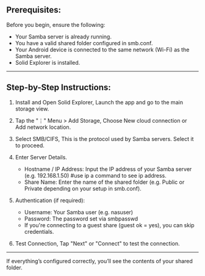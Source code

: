 ## Prerequisites:  

Before you begin, ensure the following:
* Your Samba server is already running.
* You have a valid shared folder configured in smb.conf.
* Your Android device is connected to the same network (Wi-Fi) as the Samba server.
* Solid Explorer is installed.

---

## Step-by-Step Instructions:
1. Install and Open Solid Explorer, Launch the app and go to the main storage view.

2. Tap the "⋮" Menu > Add Storage, Choose New cloud connection or Add network location.

3. Select SMB/CIFS, This is the protocol used by Samba servers. Select it to proceed.

4. Enter Server Details.
   * Hostname / IP Address: Input the IP address of your Samba server (e.g. 192.168.1.50) #use ip a command to see ip address.
   * Share Name: Enter the name of the shared folder (e.g. Public or Private depending on your setup in smb.conf).

5. Authentication (if required):
    * Username: Your Samba user (e.g. nasuser)
    * Password: The password set via smbpasswd
    * If you're connecting to a guest share (guest ok = yes), you can skip credentials.

6. Test Connection, Tap "Next" or "Connect" to test the connection.
   
---

If everything’s configured correctly, you’ll see the contents of your shared folder.
